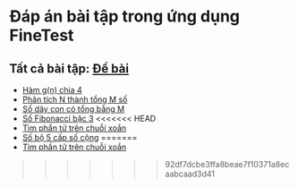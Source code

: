 # Đáp án bài tập trong ứng dụng FineTest

## Tất cả bài tập: [Đề bài](/DeBai/De-FineTest.pdf)
- [Hàm g(n) chia 4](/Finetest/Ham-g_n-chia-4.cpp)
- [Phân tích N thành tổng M số](/Finetest/Phan-tich-N-thanh-tong-M-so.cpp)
- [Số dãy con có tổng bằng M](/Finetest/So-day-con-co-tong-bang-M.cpp)
- [Số Fibonacci bậc 3](/Finetest/So-fibonacci-bac-3.cpp)
<<<<<<< HEAD
- [Tìm phẩn tử trên chuỗi xoắn](/Finetest/Tim-phan-tu-tren-chuoi-xoan.cpp)
- [Số bộ 5 cấp số cộng](/Finetest/So-bo-5-cap-so-cong.cpp)
=======
- [Tìm phần tử trên chuỗi xoắn](/Finetest/Tim-phan-tu-tren-chuoi-xoan.cpp)
>>>>>>> 92df7dcbe3ffa8beae7f10371a8ecaabcaad3d41
